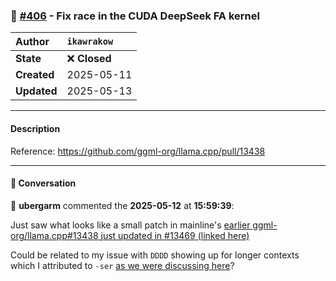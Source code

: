 ### 🐛 [#406](https://github.com/ikawrakow/ik_llama.cpp/pull/406) - Fix race in the CUDA DeepSeek FA kernel

| **Author** | `ikawrakow` |
| :--- | :--- |
| **State** | ❌ **Closed** |
| **Created** | 2025-05-11 |
| **Updated** | 2025-05-13 |

---

#### Description

Reference: https://github.com/ggml-org/llama.cpp/pull/13438

---

#### 💬 Conversation

👤 **ubergarm** commented the **2025-05-12** at **15:59:39**:<br>

Just saw what looks like a small patch in mainline's [earlier ggml-org/llama.cpp#13438 just updated in #13469 (linked here)](https://github.com/ggml-org/llama.cpp/pull/13469)

Could be related to my issue with `DDDD` showing up for longer contexts which I attributed to `-ser` [as we were discussing here](https://github.com/ikawrakow/ik_llama.cpp/pull/386#issuecomment-2869078136)?